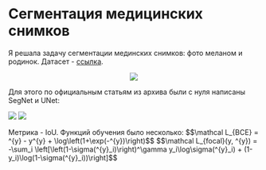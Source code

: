# Сегментация медицинских снимков
Я решала задачу сегментации мединских снимков: фото меланом и родинок. Датасет - [ссылка](https://www.fc.up.pt/addi/ph2%20database.html).
<p align="center">
<img src="https://github.com/neirosetochka/medical_segmentation/assets/72963340/99cde7a0-203c-4637-b42f-37f1ab084f4e">
</p>
Для этого по официальным статьям из архива были с нуля написаны SegNet и UNet:
<p float="left">
  <img src="https://github.com/neirosetochka/medical_segmentation/assets/72963340/e6398325-b817-4fdd-858d-d0514e681afd" />
  <img src="https://github.com/neirosetochka/medical_segmentation/assets/72963340/15ce45f2-cab3-44d1-971f-03cc173f2fb9" /> 
</p>
Метрика - IoU. Функций обучения было несколько:
$$\mathcal L_{BCE} = ^{y} - y^{y} + \log\left(1+\exp(-^{y})\right)$$
$$\mathcal L_{focal}(y, ^{y}) = -\sum_i \left[\left(1-\sigma(^{y}_i)\right)^\gamma y_i\log\sigma(^{y}_i) + (1-y_i)\log(1-\sigma(^{y}_i))\right]$$

